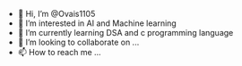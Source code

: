 - 👋 Hi, I’m @Ovais1105
- 👀 I’m interested in AI and Machine learning 
- 🌱 I’m currently learning DSA and c programming language 
- 💞️ I’m looking to collaborate on ...
- 📫 How to reach me ...

<!---
Ovais1105/Ovais1105 is a ✨ special ✨ repository because its `README.md` (this file) appears on your GitHub profile.
You can click the Preview link to take a look at your changes.
--->
